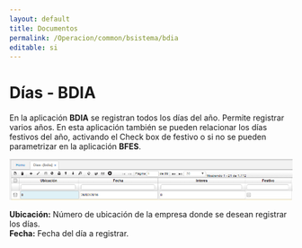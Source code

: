 ```yaml
---
layout: default
title: Documentos
permalink: /Operacion/common/bsistema/bdia
editable: si
---
```


# Días - BDIA

En la aplicación **BDIA** se registran todos los días del año. Permite registrar varios años. En esta aplicación también se pueden relacionar los días festivos del año, activando el Check box de festivo o si no se pueden parametrizar en la aplicación **BFES**.  

![](bdia1.png)

**Ubicación:** Número de ubicación de la empresa donde se desean registrar los días.  
**Fecha:** Fecha del día a registrar.  





